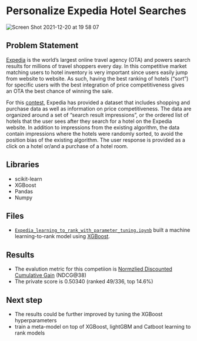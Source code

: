 # Personalize Expedia Hotel Searches
![Screen Shot 2021-12-20 at 19 58 07](https://user-images.githubusercontent.com/41892953/146868586-67ba9ae0-f7b7-454b-982e-1d37f9b9e74d.png)

## Problem Statement
[Expedia](https://www.expedia.com/) is the world’s largest online travel agency (OTA) and powers search results for millions of travel shoppers every day. In this competitive market matching users to hotel inventory is very important since users easily jump from website to website. As such, having the best ranking of hotels (“sort”) for specific users with the best integration of price competitiveness gives an OTA the best chance of winning the sale.

For this [contest](https://www.kaggle.com/c/expedia-personalized-sort/overview), Expedia has provided a dataset that includes shopping and purchase data as well as information on price competitiveness. The data are organized around a set of “search result impressions”, or the ordered list of hotels that the user sees after they search for a hotel on the Expedia website. In addition to impressions from the existing algorithm, the data contain impressions where the hotels were randomly sorted, to avoid the position bias of the existing algorithm. The user response is provided as a click on a hotel or/and a purchase of a hotel room.

## Libraries
- scikit-learn
- XGBoost
- Pandas
- Numpy

## Files
- [`Expedia_learning_to_rank_with_parameter_tuning.ipynb`](https://github.com/wmingch1992/Expedia-Learning-to-rank/blob/main/Expedia_learning_to_rank_with_parameter_tuning.ipynb) built a machine learning-to-rank model using [XGBoost](https://xgboost.readthedocs.io/en/stable/).

## Results 
- The evalution metric for this competiion is [Normzlied Discounted Cumulative Gain](https://towardsdatascience.com/normalized-discounted-cumulative-gain-37e6f75090e9) (NDCG@38) 
- The private score is 0.50340 (ranked 49/336, top 14.6%)

## Next step
- The results could be further improved by tuning the XGBoost hyperparameters 
- train a meta-model on top of XGBoost, lightGBM and Catboot learning to rank models
